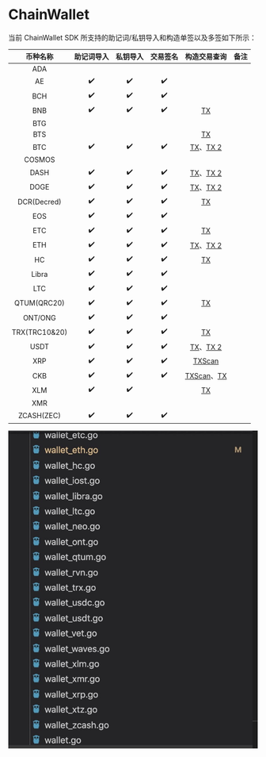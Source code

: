 # ChainWallet


当前 ChainWallet SDK 所支持的助记词/私钥导入和构造单签以及多签如下所示：

|币种名称|助记词导入|私钥导入|交易签名|构造交易查询|备注|
|:----:|:----:|:----:|:----:|:----:|:----:|
|ADA||||||
|AE|✔️|✔️|✔️||
|BCH|✔️|✔️|✔️||
|BNB|✔️|✔️|✔️|[TX](https://explorer.binance.org/tx/8688FABD3E16B259D938885F57323771728BD4B1A34017D4CB12467B395471BD)|
|BTG|||||
|BTS||||[TX](https://blockchair.com/broadcast)||
|BTC|✔️|✔️|✔️|[TX](https://live.blockcypher.com/btc/decodetx/)、[TX 2](https://blockchair.com/broadcast)|
|COSMOS|||||
|DASH|✔️|✔️|✔️|[TX](https://insight.dash.org/insight/tx/send)、[TX 2](https://live.blockcypher.com/dash/decodetx/)|
|DOGE|✔️|✔️|✔️|[TX](https://live.blockcypher.com/doge/decodetx/)、[TX 2](https://blockchair.com/broadcast)|
|DCR(Decred)|✔️|✔️|✔️|[TX](https://mainnet.decred.org/tx/send)||
|EOS|✔️|✔️|✔️||
|ETC|✔️|✔️|✔️|[TX](https://etherscan.io/pushTx?%253Flang=zh-CN)||
|ETH|✔️|✔️|✔️|[TX](https://etherscan.io/pushTx?%253Flang=zh-CN)、[TX 2](https://badmofo.github.io/ethsend/)||
|HC|✔️|✔️|✔️|[TX](https://hc-explorer.h.cash/explorer/decodetx)|
|Libra|✔️|✔️|✔️||
|LTC|✔️|✔️|✔️||
|QTUM(QRC20)|✔️|✔️|✔️|[TX](https://qtum.info/misc/raw-tx)|
|ONT/ONG|✔️|✔️|✔️||
|TRX(TRC10&20)|✔️|✔️|✔️|[TX](https://tronscan.org/#/tools/transaction-viewer)|
|USDT|✔️|✔️|✔️|[TX](https://live.blockcypher.com/btc/decodetx/)、[TX 2](https://blockchair.com/broadcast)|
|XRP|✔️|✔️|✔️|[TXScan](https://xrpscan.com/tx/76E763E78D6B70BC675387DC73D42A1FD4349D2AFBDA3D14C3ABE4082C2D9AD9)|
|CKB|✔️|✔️|✔️|[TXScan](https://explorer.nervos.org/)、[TX](https://explorer.nervos.org/transaction/0x25cfdba5370769e60110199f4bb6f5ffc03ac86841b82ef3f7ff3e7900ef8156)|
|XLM|✔️|✔️||[TX](https://stellarscan.io/transaction/a818d285ff1622a3fb699bb3bfc44bee71692d1978f215491b72a4f4b29f5548)|
|XMR|||||
|ZCASH(ZEC)|✔️|✔️|✔️||

![](https://github.com/MacOMNI/BlockChainWallet/blob/master/wallet_portion_supported.jpg)